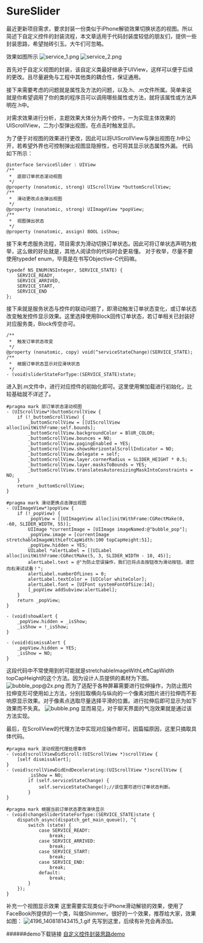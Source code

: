 # SureSlider
最近更新项目需求，要求封装一份类似于iPhone解锁效果切换状态的视图。所以简述下自定义控件的封装流程，本文章适用于代码封装度较低的朋友们，提供一些封装思路，希望抛砖引玉。大牛们可忽略。

效果如图所示
![service_1.png](http://upload-images.jianshu.io/upload_images/1767950-b721ade616d0c60b.png?imageMogr2/auto-orient/strip%7CimageView2/2/w/1240)
![service_2.png](http://upload-images.jianshu.io/upload_images/1767950-0418a1a8c055bfb1.png?imageMogr2/auto-orient/strip%7CimageView2/2/w/1240)

首先对于自定义视图的封装，该自定义类最好继承于UIView，这样可以便于后续的更改。且尽量避免与工程中其他类的耦合性，保证通用。

接下来需要考虑的问题就是属性及方法的问题，以及.h、.m文件所属。简单来说就是你希望调用了你的类的程序员可以调用哪些属性或方法，就将该属性或方法声明在.h中。

对需求效果进行分析，主题效果大体分为两个控件，一为实现主体效果的UIScrollView，二为小型弹出视图，在点击时触发显示。

为了便于对视图的效果进行更改，因此可以将UIScrollView与弹出视图在.h中公开，若希望外界也可控制弹出视图显隐擦性，也可将其显示状态属性外漏。
代码如下所示：
```
@interface ServiceSlider : UIView
/**
 *  底部订单状态滚动视图
 */
@property (nonatomic, strong) UIScrollView *buttomScrollView;
/**
 *  滑动更改点击弹出视图
 */
@property (nonatomic, strong) UIImageView *popView;
/**
 *  视图弹出状态
 */
@property (nonatomic, assign) BOOL isShow;
```
接下来考虑服务流程，项目需求为滑动切换订单状态。因此可将订单状态声明为枚举，这么做的好处就是，其他人阅读你的代码时会更易懂。
对于枚举，尽量不要使用typedef enum，毕竟是在书写Objective-C代码嘛。
```
typedef NS_ENUM(NSInteger, SERVICE_STATE) {
    SERVICE_READY,
    SERVICE_ARRIVED,
    SERVICE_START,
    SERVICE_END
};
```
接下来就是服务状态与控件的联动问题了，即滑动触发订单状态变化，或订单状态改变触发控件显示效果。这里选择使用Block回传订单状态，若订单相关已封装好对应服务类，Block传空亦可。
```
/**
 *  触发订单状态改变
 */
@property (nonatomic, copy) void(^serviceStateChange)(SERVICE_STATE);
/**
 *  根据订单状态显示对应滑块状态
 */
- (void)sliderStateForType:(SERVICE_STATE)state;
```
进入到.m文件中，进行对应控件的初始化即可。这里使用懒加载进行初始化，比较基础就不详述了。
```
#pragma mark 部订单状态滚动视图
- (UIScrollView*)buttomScrollView {
    if (!_buttomScrollView) {
        _buttomScrollView = [[UIScrollView alloc]initWithFrame:self.bounds];
        _buttomScrollView.backgroundColor = BlUR_COLOR;
        _buttomScrollView.bounces = NO;
        _buttomScrollView.pagingEnabled = YES;
        _buttomScrollView.showsHorizontalScrollIndicator = NO;
        _buttomScrollView.delegate = self;
        _buttomScrollView.layer.cornerRadius = SLIDER_HEIGHT * 0.5;
        _buttomScrollView.layer.masksToBounds = YES;
        _buttomScrollView.translatesAutoresizingMaskIntoConstraints = NO;
    }
    return _buttomScrollView;
}

#pragma mark 滑动更换点击弹出视图
- (UIImageView*)popView {
    if (!_popView) {
        _popView = [[UIImageView alloc]initWithFrame:CGRectMake(0, -60, SLIDER_WIDTH, 55)];
        UIImage *currentImage = [UIImage imageNamed:@"bubble_pop"];
        _popView.image = [currentImage stretchableImageWithLeftCapWidth:100 topCapHeight:51];
        _popView.hidden = YES;
        UILabel *alertLabel = [[UILabel alloc]initWithFrame:CGRectMake(5, 3, SLIDER_WIDTH - 10, 45)];
        alertLabel.text = @"为防止您误操作，我们已将点击按钮改为滑动按钮，请您向右滑试试看！";
        alertLabel.numberOfLines = 0;
        alertLabel.textColor = [UIColor whiteColor];
        alertLabel.font = [UIFont systemFontOfSize:14];
        [_popView addSubview:alertLabel];
    }
    return _popView;
}

- (void)showAlert {
    _popView.hidden = _isShow;
    _isShow = !_isShow;
}

- (void)dismissAlert {
    _popView.hidden = YES;
    _isShow = NO;
}
```
这段代码中不常使用到的可能就是stretchableImageWithLeftCapWidth topCapHeight的这个方法。因为设计人员提供的素材为下图。
![bubble_pop@2x.png](http://upload-images.jianshu.io/upload_images/1767950-a96aeb42c115f926.png?imageMogr2/auto-orient/strip%7CimageView2/2/w/1240)
而为了适配于各种屏幕需要进行拉伸操作，为防止图片拉伸变形可使用如上方法，分别拉取横向与纵向的一个像素对图片进行拉伸而不影响原显示效果。对于像素点选取尽量选择平滑的位置。进行拉伸后即可显示为如下效果而不失真。
![bubble.png](http://upload-images.jianshu.io/upload_images/1767950-e53d6c24e3a95e1f.png?imageMogr2/auto-orient/strip%7CimageView2/2/w/1240)
显而易见，对于聊天界面的气泡效果就是通过该方法实现。

最后，在ScrollView的代理方法中实现对应操作即可。因篇幅原因，这里只摘取具体代码。
```
#pragma mark 滚动视图代理处理事件
- (void)scrollViewDidScroll:(UIScrollView *)scrollView {
    [self dismissAlert];
}
- (void)scrollViewDidEndDecelerating:(UIScrollView *)scrollView {
        _isShow = NO;
        if (self.serviceStateChange) {
            self.serviceStateChange();//该位置可进行订单状态判断。
        }
}

#pragma mark 根据当前订单状态更改滑块显示
- (void)changeSliderStateForType:(SERVICE_STATE)state {
    dispatch_async(dispatch_get_main_queue(), ^{
        switch (state) {
            case SERVICE_READY:
                break;
            case SERVICE_ARRIVED:
                break;
            case SERVICE_START:
                break;
            case SERVICE_END:
                break;
            default:
                break;
        }
    });
}
```
补充一个视图显示效果
这里需要实现类似于iPhone滑动解锁的效果，使用了FaceBook所提供的一个类，叫做Shimmer。很好的一个效果，推荐给大家，效果如图：
![4196_140818143415_1.gif](http://upload-images.jianshu.io/upload_images/1767950-bf61d8eec3d03482.gif?imageMogr2/auto-orient/strip)
先写到这里，后续有补充会再添加。

######demo下载链接
[自定义控件封装思路demo](https://github.com/LSure/SureSlider)
